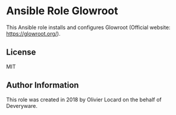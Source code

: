 # Ansible Role Glowroot

This Ansible role installs and configures Glowroot (Official website: https://glowroot.org/).

## License

MIT

## Author Information

This role was created in 2018 by Olivier Locard on the behalf of Deveryware.

